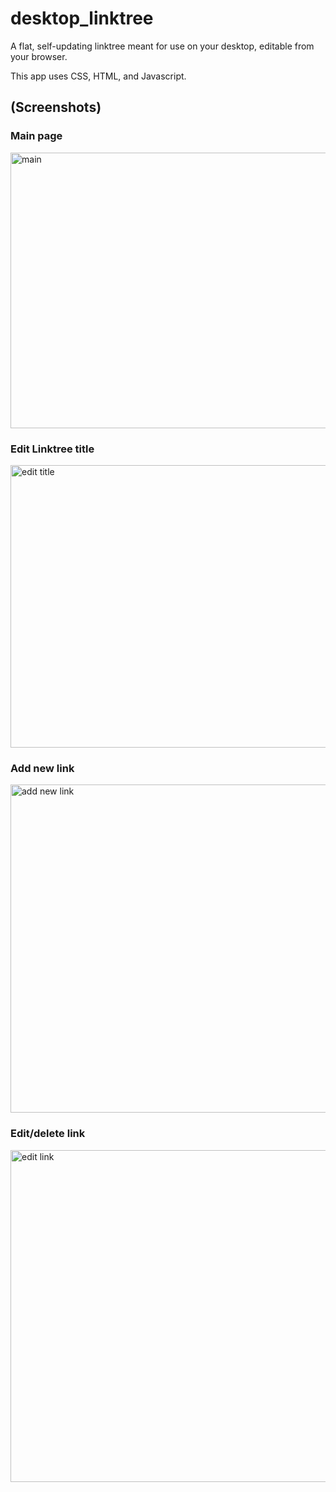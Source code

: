 # desktop_linktree
A flat, self-updating linktree meant for use on your desktop, editable from your browser.

This app uses CSS, HTML, and Javascript.

## (Screenshots)

### Main page
<img width="754" height="441" alt="main" src="https://github.com/user-attachments/assets/d125db27-52cc-4b0a-aa04-3300e3887e2b" />

### Edit Linktree title
<img width="698" height="452" alt="edit title" src="https://github.com/user-attachments/assets/3f2046e3-22bf-4e5c-be56-2ba589822968" />


### Add new link 
<img width="617" height="525" alt="add new link" src="https://github.com/user-attachments/assets/5cc670a7-5569-4f90-bfdc-237dd2204704" />

### Edit/delete link
<img width="677" height="531" alt="edit link" src="https://github.com/user-attachments/assets/dcb19cde-9200-4c76-b7e8-76f4c084eddb" />

